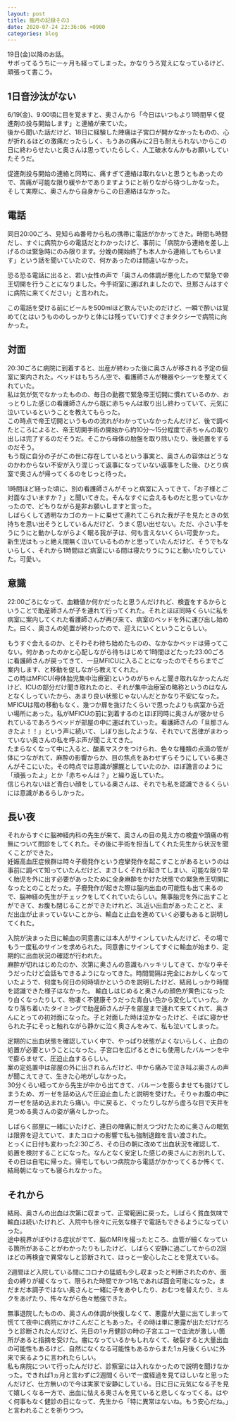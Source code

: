 ```yaml
---
layout: post
title: 臨月の記録その3
date: 2020-07-24 22:36:06 +0900 
categories: blog
---
```


19日(金)以降のお話。  
サボってるうちに一ヶ月も経ってしまった。かなりうろ覚えになっているけど、頑張って書こう。  

## 1日音沙汰がない
6/19(金)、9:00頃に目を覚ますと、奥さんから「今日はいつもより1時間早く促進剤の投与開始します」と連絡が来ていた。  
後から聞いた話だけど、18日に経験した陣痛は子宮口が開かなかったものの、心が折れるほどの激痛だったらしく、もうあの痛みに2日も耐えられないからこの日に終わらせたいと奥さんは思っていたらしく、人工破水なんかもお願いしていたそうだ。

促進剤投与開始の連絡と同時に、痛すぎて連絡は取れないと思うともあったので、苦痛が可能な限り緩やかでありますようにと祈りながら待つしかなった。  
そして実際に、奥さんから自身からこの日連絡はなかった。

## 電話
同日20:00ごろ、見知らぬ番号から私の携帯に電話がかかってきた。時間も時間だし、すぐに病院からの電話だとわかったけど、事前に「病院から連絡を差し上げるのは緊急時にのみ限ります。分娩の開始終了も本人から連絡してもらいます」という話を聞いていたので、何かあったのは間違いなかった。

恐る恐る電話に出ると、若い女性の声で「奥さんの体調が悪化したので緊急で帝王切開を行うことになりました。今手術室に運ばれましたので、旦那さんはすぐに病院に来てください」と言われた。

この電話を受ける前にビールを500mlほど飲んでいたのだけど、一瞬で酔いは覚めて(とはいうもののしっかりと体には残っていて)すぐさまタクシーで病院に向かった。

## 対面
20:30ごろに病院に到着すると、出産が終わった後に奥さんが移される予定の個室に案内された。ベッドはもちろん空で、看護師さんが機器やシーツを整えてくれていた。  
私は気が気でなかったものの、毎日の勤務で緊急帝王切開に慣れているのか、おっとりした感じの看護師さんから既に赤ちゃんは取り出し終わっていて、元気に泣いているということを教えてもらった。  
この時点で帝王切開というものの流れがわかっていなかったんだけど、後で調べたところによると、帝王切開手術の開始から約10分〜15分程度で赤ちゃんの取り出しは完了するのだそうだ。そこから母体の胎盤を取り除いたり、後処置をするのだそう。  
もう既に自分の子がこの世に存在しているという事実と、奥さんの容体はどうなのかわからない不安が入り混じって返事になっていない返事をした後、ひとり病室で奥さんが帰ってくるのをじっと待った。

1時間ほど経った頃に、別の看護師さんがそっと病室に入ってきて、「お子様とご対面なさいますか？」と聞いてきた。そんなすぐに会えるものだと思っていなかったので、どもりながら是非お願いしますと言った。  
しばらくして透明なカゴのカートに乗せて連れてこられた我が子を見たときの気持ちを思い出そうとしているんだけど、うまく思い出せない。ただ、小さい手をうにうにと動かしながらよく眠る我が子は、何も言えないくらい可愛かった。  
新生児はもっと絶え間無く泣いているものかと思っていたんだけど、そうでもないらしく、それから1時間ほど病室にいる間は寝たりうにうにと動いたりしていた。可愛い。

## 意識

22:00ごろになって、血糖値か何かだったと思うんだけれど、検査をするからということで助産師さんが子を連れて行ってくれた。それとほぼ同時くらいに私を病室に案内してくれた看護師さんが再び来て、病室のベッドを外に運び出し始めた。曰く、奥さんの処置が終わったので、迎えにいくということらしい。

もうすぐ会えるのか、とそわそわ待ち始めたものの、なかなかベッドは帰ってこない。何かあったのかと心配しながら待ちはじめて1時間ほどたった23:00ごろに看護師さんが戻ってきて、一旦MFICUに入ることになったのでそちらまでご案内します、と移動を促しながら教えてくれた。  
この時はMFICU(母体胎児集中治療室)というのがちゃんと聞き取れなかったんだけど、ICUの部分だけ聞き取れたのと、それが集中治療室の略称というのはなんとなくしっていたから、あまり良い状態じゃないんだとかなり不安になった。  
MFICUは階の移動もなく、幾つか扉を抜けたくらいで思ったよりも病室から近い場所にあった。私がMFICUの前に到着するのとほぼ同時に奥さんが寝かせられているであろうベッドが部屋の中に運ばれていった。看護師さんの「旦那さんきたよ！！」という声に続いて、しぼり出したような、それでいて呂律がまわっていない奥さんの私を呼ぶ声が聞こえてきた。  
たまらなくなって中に入ると、酸素マスクをつけられ、色々な種類の点滴の管が体につながれて、麻酔の影響からか、目の焦点をあわせずらそうにしている奥さんがそこにいた。その時点では意識が朦朧としていたのか、ほぼ譫言のように「頑張ったよ」とか「赤ちゃんは？」と繰り返していた。  
信じられないほど青白い顔をしている奥さんは、それでも私を認識できるくらいには意識があるらしかった。

## 長い夜
それからすぐに脳神経内科の先生が来て、奥さんの目の見え方の検査や頭痛の有無について問診をしてくれた。その後に手術を担当してくれた先生から状況を聞くことができた。  
妊娠高血圧症候群は時々子癇発作という痙攣発作を起こすことがあるというのは事前に調べて知っていたんだけど、まさしくそれが起きてしまい、可能な限り早く胎児を外に出す必要があったために全身麻酔をかけた状態での緊急帝王切開になったとのことだった。子癇発作が起きた際は脳内出血の可能性も出て来るので、脳神経の先生がチェックをしてくれていたらしい。無事胎児を外に出すことができて、お腹も閉じることができたけれど、3L近い出血があったことと、まだ出血が止まっていないことから、輸血と止血を進めていく必要もあると説明してくれた。

入院が決まった日に輸血の同意書には本人がサインしていたんだけど、その場でもう一度私のサインを求められた。同意書にサインしてすぐに輸血が始まり、定期的に出血状況の確認が行われた。  
麻酔が切れはじめたのか、次第に奥さんの意識もハッキリしてきて、かなり辛そうだったけど会話もできるようになってきた。時間間隔は完全におかしくなっていたようで、何度も何日の何時頃かというのを説明したけど、結局しっかり時間を認識できた様子はなかった。
輸血しはじめると奥さんの顔色が黄色になったり白くなったりして、物凄く不健康そうだった青白い色から変化していった。かなり落ち着いたタイミングで助産師さんが子を部屋まで連れて来てくれて、奥さんにとっての初対面になった。子と対面した時は泣かなったけど、そばに寝かせられた子にそっと触れながら静かに泣く奥さんをみて、私も泣いてしまった。

定期的に出血状態を確認していく中で、やっぱり状態がよくないらしく、止血の処置が必要ということになった。子宮口を広げるときにも使用したバルーンを中で膨らませて、圧迫止血するらしい。  
案の定処置中は部屋の外に出されるんだけど、中から痛みで泣き叫ぶ奥さんの声が聞こえてきて、生きた心地がしなかった。  
30分くらい経ってから先生が中から出てきて、バルーンを膨らませても抜けてしまうため、ガーゼを詰め込んで圧迫止血したと説明を受けた。そりゃお腹の中にガーゼを詰め込まれたら痛い。中に戻ると、ぐったりしながら虚ろな目で天井を見つめる奥さんの姿が痛々しかった。

しばらく部屋に一緒にいたけど、連日の陣痛に耐えつづけたために奥さんの眠気は限界を迎えていて、またコロナの影響で私も強制退館を言い渡された。  
とっくに日付も変わった2:30ごろ、その日の朝に改めて出血状況を確認して、処置を検討することになった。なんとなく安定した感じの奥さんにお別れして、その日は自宅に帰った。帰宅してもいつ病院から電話がかかってくるか怖くて、結局朝になっても寝られなかった。

## それから
結局、奥さんの出血は次第に収まって、正常範囲に戻った。しばらく貧血気味で輸血は続いたけれど、入院中も徐々に元気な様子で電話もできるようになっていった。  
途中視界がぼやける症状がでて、脳のMRIを撮ったところ、血管が細くなっている箇所があることがわかったりもしたけど、しばらく安静に過ごしてからの2回ほどの再検査で異常なしと診断されて、ほっと一安心したことを覚えている。  

2週間ほど入院している間にコロナの猛威も少し収まったと判断されたのか、面会の縛りが緩くなって、限られた時間でかつ1名であれば面会可能になった。まだまだ本調子ではない奥さんと一緒に子をあやしたり、おむつを替えたり、ミルクをあげたり、怖々ながら色々勉強できた。

無事退院したものの、奥さんの体調が快復しなくて、悪露が大量に出てしまって慌てて夜中に病院にかけこんだこともあった。その時は単に悪露が出ただけだろうと診断されたんだけど、先日の1ヶ月健診の時の子宮エコーで血流が激しい箇所があると指摘を受けた。瘤になっているかもしれなくて、破裂すると大量出血の可能性もあるけど、自然になくなる可能性もあるからまた1ヵ月後くらいに外来で来るように言われたらしい。  
私も病院について行ったんだけど、診察室には入れなかったので説明を聞けなかった。できれば1ヵ月と言わずに2週間くらいで一度経過を見てほしいなと思ったんだけど、仕方無いので今は実家で安静にしている。日に日に元気になる子を見て嬉しくなる一方で、出血に怯える奥さんを見ていると悲しくなってくる。はやく何事もなく健診の日になって、先生から「特に異常はないね。もう安心だね。」と言われることを祈りつつ。

